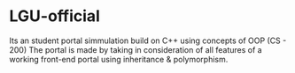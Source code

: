 # LGU-official
Its an student portal simmulation build on C++ using concepts of OOP (CS - 200)
The portal is made by taking in consideration of all features of a working front-end portal using inheritance & polymorphism.
